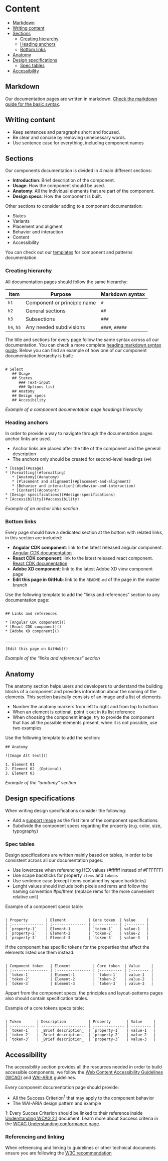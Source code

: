 # Content

* [Markdown](#markdown)
* [Writing content](#writing-content)
* [Sections](#sections)
    * [Creating hierarchy](#creating-hierarchy)
    * [Heading anchors](#heading-anchors)
    * [Bottom links](#bottom-links)
* [Anatomy](#anatomy)
* [Design specifications](#design-specifications)
    * [Spec tables](#spec-tables)
* [Accessibility](#accessibility)


## Markdown

Our documentation pages are written in markdown. [Check the markdown guide for the basic syntax](https://www.markdownguide.org/basic-syntax/).

## Writing content

* Keep sentences and paragraphs short and focused.
* Be clear and concise by removing unnecessary words.
* Use sentence case for everything, including component names

## Sections

Our components documentation is divided in 4 main different sections:

* **Introduction**: Brief description of the component.
* **Usage**: How the component should be used.
* **Anatomy**: All the individual elements that are part of the component.
* **Design specs**: How the component is built.

Other sections to consider adding to a component documentation:

* States
* Variants
* Placement and aligment
* Behavior and interaction
* Content
* Accessibility

You can check out our [templates](https://github.com/dxc-technology/halstack-style-guide/blob/contribution-content/contributing/template.md) for component and patterns documentation.

### Creating hierarchy

All documentation pages should follow the same hierarchy:

| Item       | Purpose                       | Markdown syntax |
| ---------- | ----------------------------- | --------------- |
| `h1`       | Component or principle name   | `#`             |
| `h2`       | General sections              | `##`            |
| `h3`       | Subsections                   | `###`           |
| `h4`, `h5` | Any needed subdivisions       | `####`, `#####` |


The title and sections for every page follow the same syntax across all our documentation. You can check a more complete [heading markdown syntax guide](https://www.markdownguide.org/basic-syntax/#headings). Below you can find an example of how one of our component documentation hierarchy is built:

```

# Select
   ## Usage
   ## States
      ### Text-input
      ### Options list
   ## Anatomy
   ## Design specs
   ## Accesibility

```
_Example of a component documentation page headings hierarchy_

### Heading anchors

In order to provide a way to navigate through the documentation pages anchor links are used.

* Anchor links are placed after the title of the component and the general description
* The anchors only should be created for second-level headings (`##`)
  
```  
* [Usage](#usage)
* [Formatting](#formatting)
   * [Anatomy](#anatomy)
   * [Placement and alignment](#placement-and-alignment)
   * [Behavior and interaction](#behavior-and-interaction)
   * [Content](#content)
* [Design specifications](#design-specifications)
* [Accessibility](#accessibility)
```
_Example of an anchor links section_

### Bottom links

Every page should have a dedicated section at the bottom with related links, in this section are included:

* **Angular CDK component**: link to the latest released angular component. [Angular CDK documentation](https://developer.dxc.com/tools/angular/)
* **React CDK component**: link to the latest released react component. [React CDK documentation](https://developer.dxc.com/tools/react/)
* **Adobe XD component**: link to the latest Adobe XD view component page
* **Edit this page in GitHub**: link to the `README.md` of the page in the master branch

Use the following template to add the “links and references“ section to any documentation page:

```

## Links and references

* [Angular CDK component]()
* [React CDK component]()
* [Adobe XD component]()

_________________________

[Edit this page on GitHub]()

```

_Example of the “links and references“ section_

## Anatomy

The anatomy section helps users and developers to understand the building blocks of a component and provides information abour the naming of the elements. This section basically consists of an image and a list of elements.

* Number the anatomy markers from left to right and from top to bottom
* When an element is optional, point it out in its list reference
* When choosing the component image, try to provide the component that has all the possible elements present, when it is not possible, use two examples

Use the following template to add the section:

```
## Anatomy

![Image Alt text]()

1. Element 01 
2. Element 02 _(Optional)_
3. Element 03
```
_Example of the “anatomy“ section_

## Design specifications

When writing design specifications consider the following:

* Add a [support image](https://github.com/dxc-technology/halstack-style-guide/blob/contribution-content/contributing/images.md#specification-images) as the first item of the component specifications.
* Subdivide the component specs regarding the property (e.g. color, size, typography)

### Spec tables

Design specifications are written mainly based on tables, in order to be consistent across all our documentation pages:

* Use lowercase when referencing HEX values (#ffffff instead of #FFFFFF)
* Use scape backticks for property `items` and `tokens`
* Use sentence case (except items contained by space backticks)
* Lenght values should include both pixels and rems and follow the naming convention #px/#rem (replace rems for the more convenient relative unit)


Example of a component specs table:

```

| Property        | Element          | Core token  | Value     |
| :-------------- | :--------------- | :---------- | :-------- |
| `property-1`    | Element-1        | `token-1`   | value-1   |
| `property-2`    | Element-2        | `token-2`   | value-2   |
| `property-3`    | Element-3        | `token-3`   | value-3   |

```
If the component has specific tokens for the properties that affect the elements listed use them instead:

```

| Component token   | Element          | Core token  | Value     |
| :---------------- | :--------------- | :---------- | :-------- |
| `token-1`         | Element-1        | `token-1`   | value-1   |
| `token-2`         | Element-2        | `token-2`   | value-2   |
| `token-3`         | Element-3        | `token-3`   | value-3   |

```

Appart from the component specs, the principles and layout-patterns pages also should contain specification tables.

Example of a core tokens specs table:

```

| Token       | Description          | Property       | Value     | 
| ----------- | -------------------- | -------------- | --------- | 
| `token-1`   | _Brief description_  | `property-1`   | value-1   | 
| `token-2`   | _Brief description_  | `property-2`   | value-2   | 
| `token-3`   | _Brief description_  | `property-3`   | value-3   |

```

## Accessibility

The accessibility section provides all the resources needed in order to build accessible components, we follow the [Web Content Accessibility Guidelines (WCAG)](https://www.w3.org/TR/WCAG22/) and [WAI-ARIA](https://www.w3.org/TR/wai-aria-1.2/) guidelines.

Every component documentation page should provide:

* All the Success Criterion<sup>1</sup> that may apply to the component behavior 
* The WAI-ARIA design pattern and example


1: Every Succes Criterion should be linked to their reference inside [Understanding WCAG 2.1](https://www.w3.org/WAI/WCAG21/Understanding/) document. Learn more about Success criteria in the [WCAG Understanding conformance page](https://www.w3.org/WAI/WCAG21/Understanding/conformance#levels).

### Referencing and linking

When referencing and linking to guidelines or other technical documents ensure you are following the [W3C recommendation](https://www.w3.org/WAI/standards-guidelines/linking/:)

